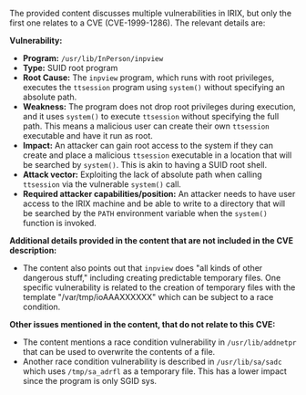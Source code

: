 The provided content discusses multiple vulnerabilities in IRIX, but only the first one relates to a CVE (CVE-1999-1286). The relevant details are:

**Vulnerability:**

*   **Program:** `/usr/lib/InPerson/inpview`
*   **Type:** SUID root program
*   **Root Cause:** The `inpview` program, which runs with root privileges, executes the `ttsession` program using `system()` without specifying an absolute path.
*   **Weakness:** The program does not drop root privileges during execution, and it uses `system()` to execute `ttsession` without specifying the full path. This means a malicious user can create their own `ttsession` executable and have it run as root.
*   **Impact:** An attacker can gain root access to the system if they can create and place a malicious `ttsession` executable in a location that will be searched by `system()`. This is akin to having a SUID root shell.
*   **Attack vector:** Exploiting the lack of absolute path when calling `ttsession` via the vulnerable `system()` call.
*   **Required attacker capabilities/position:** An attacker needs to have user access to the IRIX machine and be able to write to a directory that will be searched by the `PATH` environment variable when the `system()` function is invoked.

**Additional details provided in the content that are not included in the CVE description:**

*   The content also points out that `inpview` does "all kinds of other dangerous stuff," including creating predictable temporary files. One specific vulnerability is related to the creation of temporary files with the template "/var/tmp/ioAAAXXXXXX" which can be subject to a race condition.

**Other issues mentioned in the content, that do not relate to this CVE:**

* The content mentions a race condition vulnerability in `/usr/lib/addnetpr` that can be used to overwrite the contents of a file.
* Another race condition vulnerability is described in `/usr/lib/sa/sadc` which uses `/tmp/sa_adrfl` as a temporary file. This has a lower impact since the program is only SGID sys.